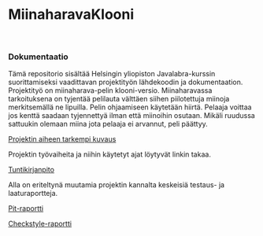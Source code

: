 # MiinaharavaKlooni
<br />

### Dokumentaatio
Tämä repositorio sisältää Helsingin yliopiston Javalabra-kurssin suorittamiseksi vaadittavan projektityön lähdekoodin ja dokumentaation. Projektityö on miinaharava-pelin klooni-versio. Miinaharavassa tarkoituksena on tyjentää pelilauta välttäen siihen piilotettuja miinoja merkitsemällä ne lipuilla. Pelin ohjaamiseen käytetään hiirtä. Pelaaja voittaa jos kenttä saadaan tyjennettyä ilman että miinoihin osutaan. Mikäli ruudussa sattuukin olemaan miina jota pelaaja ei arvannut, peli päättyy.

[Projektin aiheen tarkempi kuvaus](dokumentaatio/aiheenKuvausJaRakenne.md)
<br />

Projektin työvaiheita ja niihin käytetyt ajat löytyvät linkin takaa. 

[Tuntikirjanpito](dokumentaatio/tuntikirjanpito.md)

Alla on eriteltynä muutamia projektin kannalta keskeisiä testaus- ja laaturaportteja.

[Pit-raportti](https://htmlpreview.github.io/?https://github.com/mevid93/MiinaharavaKlooni/blob/master/dokumentaatio/pit/201609221651/index.html)

[Checkstyle-raportti](https://htmlpreview.github.io/?https://github.com/mevid93/MiinaharavaKlooni/blob/master/dokumentaatio/checkstyle/checkstyle.html)
